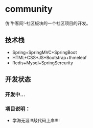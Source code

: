 # community
仿‘牛客网’-社区板块的一个社区项目的开发。

## 技术栈
- Spring+SpringMVC+SpringBoot
- HTML+CSS+JS+Bootstrap+thmeleaf
- Redis+Mysql+SpringSercurity
## 开发状态
### 开发中...

### 项目说明：
- 学海无涯!!!敲代码上岸!!!!
